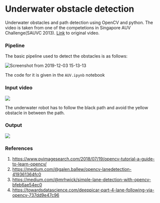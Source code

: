 # Underwater obstacle detection
Underwater obstacles and path detection using OpenCV and python. The video is taken from one of the competetions in Singapore AUV Challenge(SAUVC 2013). [Link](https://www.youtube.com/watch?v=H0mIRADzzik) to original video. 

### Pipeline 
The basic pipeline used to detect the obstacles is as follows:

![Screenshot from 2019-12-03 15-13-13](https://user-images.githubusercontent.com/47391270/70039220-93378100-15df-11ea-82e3-cc7b2c162ca5.png)

The code for it is given in the `AUV.ipynb` notebook

### Input video

![](input.gif)

The underwater robot has to follow the black path and avoid the yellow obstacle in between the path. 

### Output

![](final.gif)

### References
1. https://www.pyimagesearch.com/2018/07/19/opencv-tutorial-a-guide-to-learn-opencv/
2. https://medium.com/@galen.ballew/opencv-lanedetection-419361364fc0
3. https://medium.com/@mrhwick/simple-lane-detection-with-opencv-bfeb6ae54ec0
4. https://towardsdatascience.com/deeppicar-part-4-lane-following-via-opencv-737dd9e47c96

